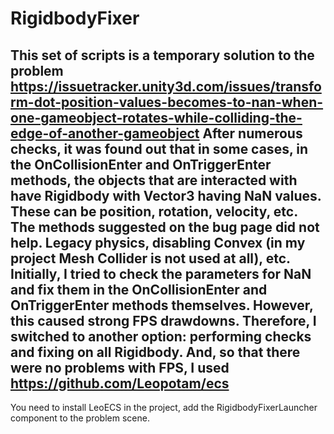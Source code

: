 # RigidbodyFixer
This set of scripts is a temporary solution to the problem https://issuetracker.unity3d.com/issues/transform-dot-position-values-becomes-to-nan-when-one-gameobject-rotates-while-colliding-the-edge-of-another-gameobject
After numerous checks, it was found out that in some cases, in the OnCollisionEnter and OnTriggerEnter methods, the objects that are interacted with have Rigidbody with Vector3 having NaN values. These can be position, rotation, velocity, etc.
The methods suggested on the bug page did not help. Legacy physics, disabling Convex (in my project Mesh Collider is not used at all), etc.
Initially, I tried to check the parameters for NaN and fix them in the OnCollisionEnter and OnTriggerEnter methods themselves. However, this caused strong FPS drawdowns.
Therefore, I switched to another option: performing checks and fixing on all Rigidbody. And, so that there were no problems with FPS, I used https://github.com/Leopotam/ecs
---
You need to install LeoECS in the project, add the RigidbodyFixerLauncher component to the problem scene.